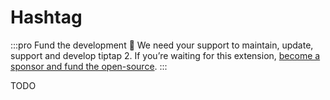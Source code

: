 # Hashtag

:::pro Fund the development 💖
We need your support to maintain, update, support and develop tiptap 2. If you’re waiting for this extension, [become a sponsor and fund the open-source](/sponsor).
:::

TODO
